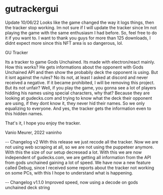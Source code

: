 # gutrackergui
Update 10/06/22
Looks like the game changed the way it logs things, then the tracker stop working. Im not sure if I will update the tracker since Im not playing the game with the same enthusiasm I had before. So, feel free to do it if you want to. I want to thank you guys for more than 125 downloads, I didnt expect more since this NFT area is so dangerous, lol.


 GU Tracker

Its a tracker to game Gods Unchained.
Its made with electron/react mainly.
How this works? He gets informations about the opponent with Gods Unchained API and then show the probabily deck the opponent is using.
But it isnt against the rules?
No its not, at least I asked at discord and never received a negative. If it became prohibited, I will be removing this project.
But its not unfair?
Well, if you play the game, you gonna see a lot of players hidding his names using special characters, why that?
Because they are looking at gudecks.com and trying to know what the deck their opponent are using, if they dont know it, they never hid their names. So we only equalizing to everyone. And yes, the tracker gets the information even to this hidden names.

That's it, I hope you enjoy the tracker.

Vanio Meurer, 2022
vaninho



-- Changelog v2
With this release we just recode all the tracker.
Now we are not using web scraping at all, so we are not using the puppeteer anymore. With this the size of our setup decresead a lot.
With this we are now independent of gudecks.com, we are getting all information from the API from gods unchained gaining a lot of speed.
We have now a new feature called Debug, since I received some reports about the tracker not working on some PCs, with this I hope to understand what is happening.

-- Changelog v1.1.0
Improved speed, now using a decode on gods unchained deck string

